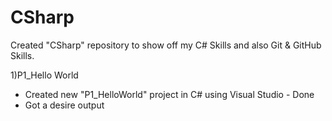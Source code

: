 # CSharp
Created "CSharp" repository to show off my C# Skills and also Git & GitHub Skills.

1)P1_Hello World
- Created new "P1_HelloWorld" project in C# using Visual Studio - Done
- Got a desire output
